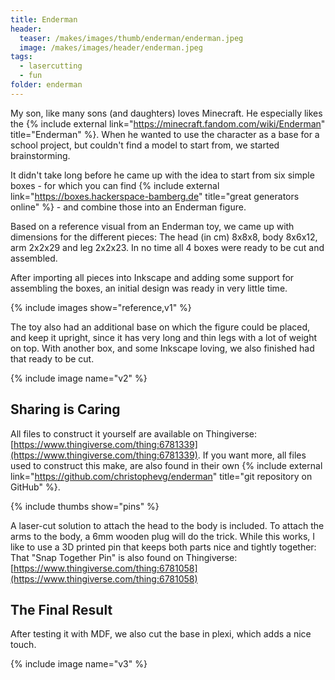 ```yaml
---
title: Enderman
header:
  teaser: /makes/images/thumb/enderman/enderman.jpeg
  image: /makes/images/header/enderman.jpeg
tags:
  - lasercutting
  - fun
folder: enderman
---
```


My son, like many sons (and daughters) loves Minecraft. He especially likes the {% include external link="https://minecraft.fandom.com/wiki/Enderman" title="Enderman" %}. When he wanted to use the character as a base for a school project, but couldn't find a model to start from, we started brainstorming.

It didn't take long before he came up with the idea to start from six simple boxes - for which you can find {% include external link="https://boxes.hackerspace-bamberg.de" title="great generators online" %} - and combine those into an Enderman figure.

Based on a reference visual from an Enderman toy, we came up with dimensions for the different pieces: The head (in cm) 8x8x8, body 8x6x12, arm 2x2x29 and leg 2x2x23. In no time all 4 boxes were ready to be cut and assembled.

After importing all pieces into Inkscape and adding some support for assembling the boxes, an initial design was ready in very little time.

{% include images show="reference,v1" %}

The toy also had an additional base on which the figure could be placed, and keep it upright, since it has very long and thin legs with a lot of weight on top. With another box, and some Inkscape loving, we also finished had that ready to be cut.

{% include image name="v2" %}

## Sharing is Caring

All files to construct it yourself are available on Thingiverse:  [https://www.thingiverse.com/thing:6781339](https://www.thingiverse.com/thing:6781339). If you want more, all files used to construct this make, are also found in their own {% include external link="https://github.com/christophevg/enderman" title="git repository on GitHub" %}.

{% include thumbs show="pins" %}

A laser-cut solution to attach the head to the body is included. To attach the arms to the body, a 6mm wooden plug will do the trick. While this works, I like to use a 3D printed pin that keeps both parts nice and tightly together:  That "Snap Together Pin" is also found on Thingiverse:  [https://www.thingiverse.com/thing:6781058](https://www.thingiverse.com/thing:6781058)

## The Final Result

After testing it with MDF, we also cut the base in plexi, which adds a nice touch.

{% include image name="v3" %}
